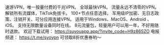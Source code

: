速游VPN，唯一按量付费的千兆VPN。
全球最快VPN。
流量永远不清零的VPN。
解锁所有流媒体，TikTok免拔卡。
100+节点任意选择。
军用级IP加密、无日志政策、注销开关、可分应用连接VPN。
适用于Windows、MacOS、Android 、iOS。
支持无限数量设备同时在线。
8元流量包，轻量用户可以用一年，不好用随时退款。
欢迎下载试用： https://suyouapp.app/?invite_code=H9z86SZO
电报频道： https://t.me/syovpn 可领取8折优惠券哟～
